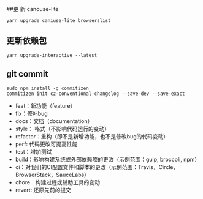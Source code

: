 ##更 新 canouse-lite
``` shell
yarn upgrade caniuse-lite browserslist
```

## 更新依赖包
``` shell
yarn upgrade-interactive --latest
```
## git commit
``` shell
sudo npm install -g commitizen
commitizen init cz-conventional-changelog --save-dev --save-exact
```
- feat：新功能（feature）
- fix：修补bug
- docs：文档（documentation）
- style： 格式（不影响代码运行的变动）
- refactor：重构（即不是新增功能，也不是修改bug的代码变动）
- perf: 代码更改可提高性能
- test：增加测试
- build：影响构建系统或外部依赖项的更改（示例范围：gulp, broccoli, npm）
- ci：对我们的CI配置文件和脚本的更改（示例范围：Travis，Circle，BrowserStack，SauceLabs）
- chore：构建过程或辅助工具的变动
- revert:  还原先前的提交

